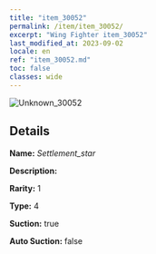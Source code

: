 ```yaml
---
title: "item_30052"
permalink: /item/item_30052/
excerpt: "Wing Fighter item_30052"
last_modified_at: 2023-09-02
locale: en
ref: "item_30052.md"
toc: false
classes: wide
---
```



 ![Unknown_30052](/images/item/Settlement_star_p.png)



## Details

 **Name:** *Settlement_star* 

 **Description:** 

 **Rarity:** 1 

 **Type:** 4 

 **Suction:** true 

 **Auto Suction:** false 


